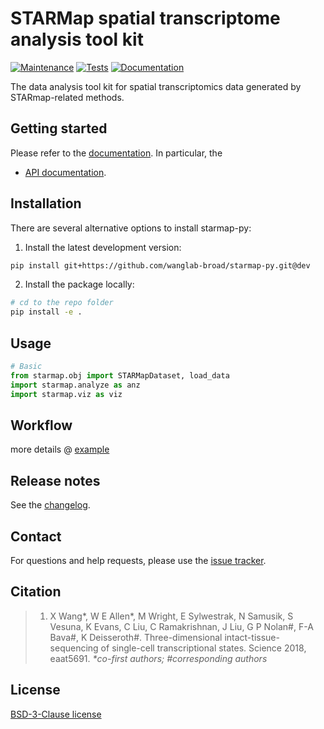 # STARMap spatial transcriptome analysis tool kit

[![Maintenance](https://img.shields.io/badge/Maintained%3F-yes-green.svg)](https://GitHub.com/jiahaoh/starmap_clean/graphs/commit-activity)
[![Tests][badge-tests]][link-tests]
[![Documentation][badge-docs]][link-docs]

[badge-tests]: https://img.shields.io/github/actions/workflow/status/jiahaoh/starmap-py/test.yaml?branch=main
[link-tests]: https://github.com/wanglab-broad/starmap-py/actions/workflows/test.yml
[badge-docs]: https://img.shields.io/readthedocs/starmap-py
[link-docs]: https://starmap-py.readthedocs.io

The data analysis tool kit for spatial transcriptomics data generated by STARmap-related methods.


## Getting started

Please refer to the [documentation][link-docs]. In particular, the

-   [API documentation][link-api].


## Installation

There are several alternative options to install starmap-py:

<!--
1) Install the latest release of `starmap-py` from `PyPI <https://pypi.org/project/starmap-py/>`_:

```bash
pip install starmap-py
```
-->

1. Install the latest development version:

```bash
pip install git+https://github.com/wanglab-broad/starmap-py.git@dev
```

2. Install the package locally:
```bash
# cd to the repo folder 
pip install -e .
```


## Usage
```python
# Basic 
from starmap.obj import STARMapDataset, load_data
import starmap.analyze as anz
import starmap.viz as viz
```


## Workflow
more details @ [example](https://github.com/jiahaoh/starmap_clean/tree/master/examples)


## Release notes

See the [changelog][changelog].


## Contact

For questions and help requests, please use the [issue tracker][issue-tracker].


## Citation
> 1. X Wang*, W E Allen*, M Wright, E Sylwestrak, N Samusik, S Vesuna, K Evans, C Liu, C Ramakrishnan, J Liu, G P Nolan#, F-A Bava#, K Deisseroth#. Three-dimensional intact-tissue-sequencing of single-cell transcriptional states. Science 2018, eaat5691.
_*co-first authors; #corresponding authors_

[issue-tracker]: https://github.com/wanglab-broad/starmap-py/issues
[changelog]: https://starmap-py.readthedocs.io/latest/changelog.html
[link-api]: https://starmap-py.readthedocs.io/latest/api.html


## License
[BSD-3-Clause license]()

